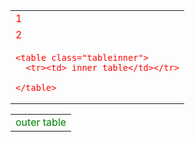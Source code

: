 <style>
#table_container tr{
  color:red;

}

.tableinner tr{
  color:blue;
}

#table_container>tableinner tr{
  color:black;
}

.tableinner>tr{
  color:black;
}

.tableouter tr{
  color:green;
}
</style>

<table id="table_container"> 

 <tr>
   <td>1 </td>
 </tr>

 <tr>
   <td> 2</td>
 </tr>

 <tr>
   <td> 
   
    <table class="tableinner">  
      <tr><td> inner table</td></tr>
   
    </table>
   </td>
 </tr>

</table>

<table  class="tableouter"> 
  <tr>
    <td>outer table</td>
  </tr>

</table>
